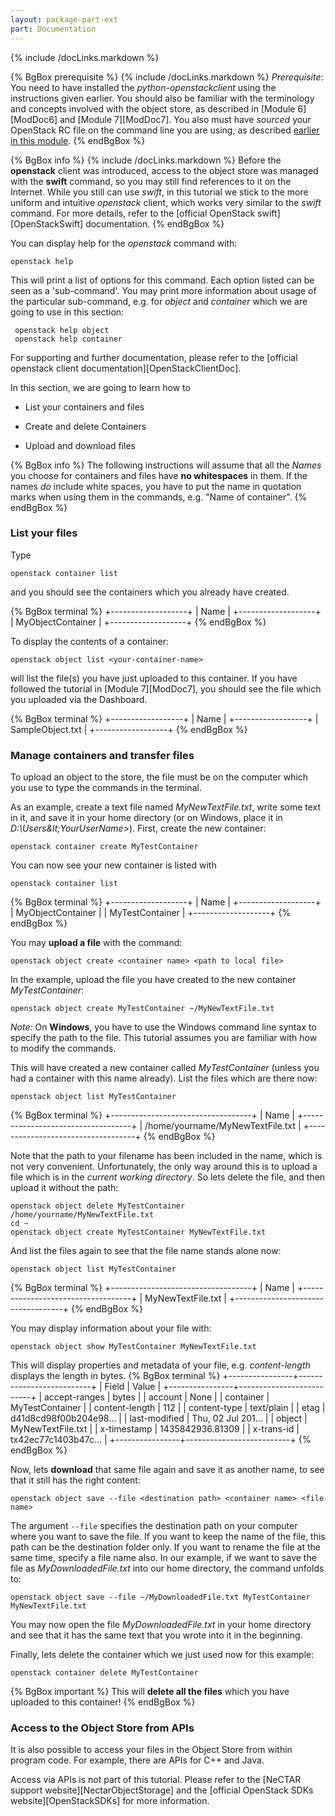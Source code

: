 ```yaml
---
layout: package-part-ext
part: Documentation
---
```

{% include /docLinks.markdown %}

{% BgBox prerequisite %}
{% include /docLinks.markdown %}
*Prerequisite*: You need to have installed the *python-openstackclient* using the instructions given earlier. You should also be familiar with the terminology and concepts involved with the object store, as described in [Module 6][ModDoc6] and [Module 7][ModDoc7]. You also must have *sourced* your OpenStack RC file on the command line you are using, as described [earlier in this module](openStackClients.html).
{% endBgBox %}

{% BgBox info %}
{% include /docLinks.markdown %}
Before the **openstack** client was introduced, access to the object store was managed with the **swift** command, so you may still find references to it on the Internet. While you still can use *swift*, in this tutorial we stick to the more uniform and intuitive *openstack* client, which works very similar to the *swift* command.
For more details, refer to the [official OpenStack swift][OpenStackSwift] documentation.
{% endBgBox %}

You can display help for the *openstack* command with:

``` openstack help ```

This will print a list of options for this command. Each option listed can be seen as a 'sub-command'. You may print more information about usage of the particular sub-command, e.g. for *object* and *container* which we are going to use in this section:

``` openstack help object```    
``` openstack help container```

For supporting and further documentation, please refer to the [official openstack client documentation][OpenStackClientDoc]. 


In this section, we are going to learn how to

* List your containers and files
 
* Create and delete Containers

* Upload and download files

{% BgBox info %}
The following instructions will assume that all the *Names* you choose for containers and files have **no whitespaces** in them. If the names *do* include white spaces, you have to put the name in quotation marks when using them in the commands, e.g. "Name of container".
{% endBgBox %}



### List your files

Type

```openstack container list```

and you should see the containers which you already have created.

{% BgBox terminal %}
+-------------------+
| Name              |
+-------------------+
| MyObjectContainer |
+-------------------+
{% endBgBox %}

To display the contents of a container:

```openstack object list <your-container-name>```

will list the file(s) you have just uploaded to this container. If you have followed the tutorial in [Module 7][ModDoc7], you should see the file which you uploaded via the Dashboard.

{% BgBox terminal %}
+------------------+
| Name             |
+------------------+
| SampleObject.txt |
+------------------+
{% endBgBox %}



### Manage containers and transfer files

To upload an object to the store, the file must be on the computer which you use to type the commands in the terminal. 

As an example, create a text file named *MyNewTextFile.txt*, write some text in it, and save it in your home directory (or on Windows, place it in *D:\Users\&lt;YourUserName&gt;*). First, create the new container:

```openstack container create MyTestContainer```

You can now see your new container is listed with

```openstack container list```


{% BgBox terminal %}
+-------------------+
| Name              |
+-------------------+
| MyObjectContainer |
| MyTestContainer   |
+-------------------+
{% endBgBox %}

You may **upload a file** with the command:

```openstack object create <container name> <path to local file>```

In the example, upload the file you have created to the new container *MyTestContainer*:

```openstack object create MyTestContainer ~/MyNewTextFile.txt```

*Note:* On **Windows**, you have to use the Windows command line syntax to specify the path to the file. This tutorial assumes you are familiar with how to modify the commands.

This will have created a new container called *MyTestContainer* (unless you had a container with this name already). List the files which are there now:

```openstack object list MyTestContainer```

{% BgBox terminal %}
+-----------------------------------+
| Name                              |
+-----------------------------------+
| /home/yourname/MyNewTextFile.txt  |
+-----------------------------------+
{% endBgBox %}

Note that the path to your filename has been included in the name, which is not very convenient. Unfortunately, the only way around this is to upload a file which is in the *current working directory*. So lets delete the file, and then upload it without the path:

```openstack object delete MyTestContainer /home/yourname/MyNewTextFile.txt```    
```cd ~```    
```openstack object create MyTestContainer MyNewTextFile.txt```

And list the files again to see that the file name stands alone now:

```openstack object list MyTestContainer```

{% BgBox terminal %}
+-----------------------------------+
| Name                              |
+-----------------------------------+
| MyNewTextFile.txt                 |
+-----------------------------------+
{% endBgBox %}


You may display information about your file with:

```openstack object show MyTestContainer MyNewTextFile.txt```

This will display properties and metadata of your file, e.g. *content-length* displays the length in bytes.
{% BgBox terminal %}
+----------------+--------------------------+
| Field          | Value                    |
+----------------+--------------------------+
| accept-ranges  | bytes                    |
| account        | None                     |
| container      | MyTestContainer          |
| content-length | 112                      |
| content-type   | text/plain               |
| etag           | d41d8cd98f00b204e98...   |
| last-modified  | Thu, 02 Jul 201...       |
| object         | MyNewTextFile.txt        |
| x-timestamp    | 1435842936.81309         |
| x-trans-id     | tx42ec77c1403b47c...     |
+----------------+--------------------------+
{% endBgBox %}


Now, lets **download** that same file again and save it as another name, to see that it still has the right content:

```openstack object save --file <destination path> <container name> <file name>```

The argument ```--file``` specifies the destination path on your computer where you want to save the file. If you want to keep the name of the file, this path can be the destination folder only. If you want to rename the file at the same time, specify a file name also. 
In our example, if we want to save the file as *MyDownloadedFile.txt* into our home directory, the command unfolds to:

```openstack object save --file ~/MyDownloadedFile.txt MyTestContainer MyNewTextFile.txt```

You may now open the file *MyDownloadedFile.txt* in your home directory and see that it has the same text that you wrote into it in the beginning.

Finally, lets delete the container which we just used now for this example:

```openstack container delete MyTestContainer```

{% BgBox important %}
This will **delete all the files** which you have uploaded to this container!
{% endBgBox %}

### Access to the Object Store from APIs


It is also possible to access your files in the Object Store from within program code. For example, there are APIs for C++ and Java. 

Access via APIs is not part of this tutorial. Please refer to the [NeCTAR support website][NectarObjectStorage] and the [official OpenStack SDKs website][OpenStackSDKs] for more information.


